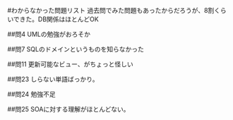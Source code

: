 #わからなかった問題リスト
過去問でみた問題もあったからだろうが、8割くらいできた。DB関係はほとんどOK

##問4
UMLの勉強がおろそか

##問7
SQLのドメインというものを知らなかった

##問11
更新可能なビュー、がちょっと怪しい

##問23
しらない単語ばっかり。

##問24
勉強不足

##問25
SOAに対する理解がほとんどない。